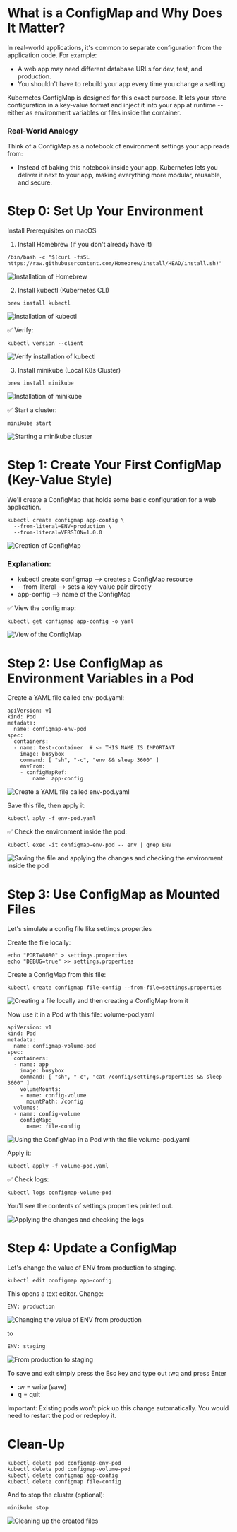 # What is a ConfigMap and Why Does It Matter?

In real-world applications, it's common to separate configuration from the application code. For example:

- A web app may need different database URLs for dev, test, and production.
- You shouldn't have to rebuild your app every time you change a setting.

Kubernetes ConfigMap is designed for this exact purpose. It lets your store configuration in a key-value format
and inject it into your app at runtime -- either as environment variables or files inside the container.

### Real-World Analogy

Think of a ConfigMap as a notebook of environment settings your app reads from:

- Instead of baking this notebook inside your app, Kubernetes lets you deliver it next to your app, making everything more modular, reusable, and secure.

# Step 0: Set Up Your Environment

Install Prerequisites on macOS

1. Install Homebrew (if you don't already have it)

```
/bin/bash -c "$(curl -fsSL https://raw.githubusercontent.com/Homebrew/install/HEAD/install.sh)"
```

![Installation of Homebrew](/blog/images/dev_ops/k8s_configmap/Install_Homebrew.png)


2. Install kubectl (Kubernetes CLI)

```
brew install kubectl
```

![Installation of kubectl](/blog/images/dev_ops/k8s_configmap/Install_kubectl.png)


✅ Verify:

```
kubectl version --client
```

![Verify installation of kubectl](/blog/images/dev_ops/k8s_configmap/Verify_kubectl.png)


3. Install minikube (Local K8s Cluster)

```
brew install minikube
```

![Installation of minikube](/blog/images/dev_ops/k8s_configmap/Install_minikube%20.PNG)


✅ Start a cluster:

```
minikube start
```

![Starting a minikube cluster](/blog/images/dev_ops/k8s_configmap/Start_cluster.png)


# Step 1: Create Your First ConfigMap (Key-Value Style)

We'll create a ConfigMap that holds some basic configuration for a web application.

```
kubectl create configmap app-config \
  --from-literal=ENV=production \
  --from-literal=VERSION=1.0.0
```

![Creation of ConfigMap](/blog/images/dev_ops/k8s_configmap/Create_ConfigMap%20.PNG)

### Explanation:

- kubectl create configmap --> creates a ConfigMap resource
- --from-literal --> sets a key-value pair directly
- app-config --> name of the ConfigMap

✅ View the config map:

```
kubectl get configmap app-config -o yaml
```

![View of the ConfigMap](/blog/images/dev_ops/k8s_configmap/View_ConfigMap%20.PNG)

# Step 2: Use ConfigMap as Environment Variables in a Pod

Create a YAML file called env-pod.yaml:

```
apiVersion: v1
kind: Pod
metadata:
  name: configmap-env-pod
spec:
  containers:
  - name: test-container  # <- THIS NAME IS IMPORTANT
    image: busybox
    command: [ "sh", "-c", "env && sleep 3600" ]
    envFrom:
    - configMapRef:
        name: app-config
```

![Create a YAML file called env-pod.yaml](/blog/images/dev_ops/k8s_configmap/Creation_env-pod%20.PNG)

Save this file, then apply it:

```
kubectl aply -f env-pod.yaml
```

✅ Check the environment inside the pod:

```
kubectl exec -it configmap-env-pod -- env | grep ENV
```

![Saving the file and applying the changes and checking the environment inside the pod](/blog/images/dev_ops/k8s_configmap/Save+Apply_Check_inside.PNG)


# Step 3: Use ConfigMap as Mounted Files

Let's simulate a config file like settings.properties

Create the file locally:

```
echo "PORT=8080" > settings.properties
echo "DEBUG=true" >> settings.properties
```

Create a ConfigMap from this file:

```
kubectl create configmap file-config --from-file=settings.properties
```

![Creating a file locally and then creating a ConfigMap from it](/blog/images/dev_ops/k8s_configmap/Config_file.PNG)


Now use it in a Pod with this file: volume-pod.yaml

```
apiVersion: v1
kind: Pod
metadata:
  name: configmap-volume-pod
spec:
  containers:
  - name: app
    image: busybox
    command: [ "sh", "-c", "cat /config/settings.properties && sleep 3600" ]
    volumeMounts:
    - name: config-volume
      mountPath: /config
  volumes:
  - name: config-volume
    configMap:
      name: file-config
```

![Using the ConfigMap in a Pod with the file volume-pod.yaml](/blog/images/dev_ops/k8s_configmap/volume-pod_ConfigMap.png)


Apply it:

```
kubectl apply -f volume-pod.yaml
```

✅ Check logs:

```
kubectl logs configmap-volume-pod
```

You'll see the contents of settings.properties printed out.

![Applying the changes and checking the logs](/blog/images/dev_ops/k8s_configmap/Apply+CheckLogs_vvolume-pod.png)

# Step 4: Update a ConfigMap

Let's change the value of ENV from production to staging.

```
kubectl edit configmap app-config
```

This opens a text editor. Change:

```
ENV: production
```

![Changing the value of ENV from production](/blog/images/dev_ops/k8s_configmap/Update_ConfigMap_1.png)

to

```
ENV: staging
```

![From production to staging](/blog/images/dev_ops/k8s_configmap/Update_ConfigMap_2.png)

To save and exit simply press the Esc key and type out :wq and press Enter
- :w = write (save)
- q = quit

Important: Existing pods won't pick up this change automatically. You would need to restart the pod or redeploy it.

# Clean-Up

```
kubectl delete pod configmap-env-pod
kubectl delete pod configmap-volume-pod
kubectl delete configmap app-config
kubectl delete configmap file-config
```

And to stop the cluster (optional):

```
minikube stop
```

![Cleaning up the created files](/blog/images/dev_ops/k8s_configmap/CleanUp.png)
